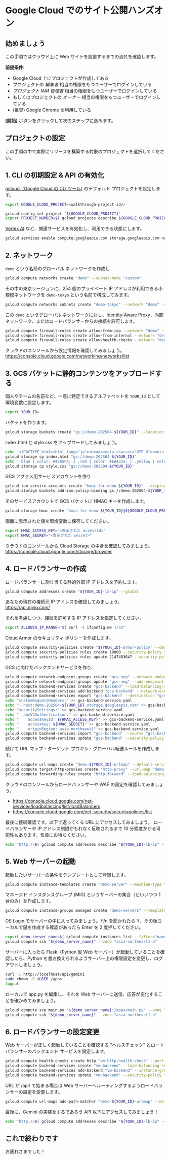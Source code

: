# Google Cloud でのサイト公開ハンズオン

## 始めましょう

この手順ではクラウド上に Web サイトを設置するまでの流れを確認します。

<walkthrough-tutorial-duration duration="30"></walkthrough-tutorial-duration>
<walkthrough-tutorial-difficulty difficulty="1"></walkthrough-tutorial-difficulty>

**前提条件**:

- Google Cloud 上にプロジェクトが作成してある
- プロジェクトの _編集者_ 相当の権限をもつユーザーでログインしている
- _プロジェクト IAM 管理者_ 相当の権限をもつユーザーでログインしている
- もしくはプロジェクトの _オーナー_ 相当の権限をもつユーザーでログインしている
- (推奨) Google Chrome を利用している

**[開始]** ボタンをクリックして次のステップに進みます。

## プロジェクトの設定

この手順の中で実際にリソースを構築する対象のプロジェクトを選択してください。

<walkthrough-project-setup></walkthrough-project-setup>

## 1. CLI の初期設定 & API の有効化

[gcloud（Google Cloud の CLI ツール)](https://cloud.google.com/sdk/gcloud?hl=ja) のデフォルト プロジェクトを設定します。

```bash
export GOOGLE_CLOUD_PROJECT=<walkthrough-project-id/>
```

```bash
gcloud config set project "${GOOGLE_CLOUD_PROJECT}"
export PROJECT_NUMBER=$( gcloud projects describe ${GOOGLE_CLOUD_PROJECT} --format='value(projectNumber)' )
```

[Vertex AI](https://cloud.google.com/vertex-ai?hl=ja) など、関連サービスを有効化し、利用できる状態にします。

```bash
gcloud services enable compute.googleapis.com storage.googleapis.com networksecurity.googleapis.com certificatemanager.googleapis.com logging.googleapis.com monitoring.googleapis.com iap.googleapis.com iamcredentials.googleapis.com aiplatform.googleapis.com cloudresourcemanager.googleapis.com
```

## 2. ネットワーク

`demo` という名前のグローバル ネットワークを作成し

```bash
gcloud compute networks create "demo" --subnet-mode "custom"
```

その中の東京リージョンに、254 個のプライベート IP アドレスが利用できる小規模ネットワークを `demo-tokyo` という名前で構成してみます。

```bash
gcloud compute networks subnets create "demo-tokyo" --network "demo" --region "asia-northeast1" --range "192.168.0.0/24" --enable-private-ip-google-access
```

この `demo` というグローバル ネットワークに対し、[Identity-Aware Proxy](https://cloud.google.com/iap?hl=ja)、内部ネットワーク、またはロードバランサーからの接続を許可します。

```bash
gcloud compute firewall-rules create allow-from-iap --network "demo" --direction "INGRESS" --priority 1000 --action "ALLOW" --rules "tcp:22,icmp" --source-ranges "35.235.240.0/20"
gcloud compute firewall-rules create allow-from-internal --network "demo" --direction "INGRESS" --priority 1000 --action "ALLOW" --rules "all" --source-ranges "192.168.0.0/24"
gcloud compute firewall-rules create allow-health-checks --network "demo" --direction "INGRESS" --priority 1000 --action "ALLOW" --rules "tcp:80,tcp:443" --source-ranges "130.211.0.0/22,35.191.0.0/16" --target-tags "http-server"
```

クラウドのコンソールから設定情報を確認してみましょう。
https://console.cloud.google.com/networking/networks/list

## 3. GCS バケットに静的コンテンツをアップロードする

個人やチームの名前など、一意に特定できるアルファベットを `YOUR_ID` として環境変数に設定します。

```bash
export YOUR_ID=
```

バケットを作ります。

```bash
gcloud storage buckets create "gs://demo-202504-${YOUR_ID}" --location "asia-northeast1" --default-storage-class "STANDARD" --uniform-bucket-level-access
```

index.html と style.css をアップロードしてみましょう。

```bash
echo '<!DOCTYPE html><html lang="ja"><head><meta charset="UTF-8"><meta name="viewport" content="width=device-width, initial-scale=1.0"><title>サンプル</title><link rel="stylesheet" href="style.css"></head><body><h1>Hello <span class="blue">G</span><span class="red">o</span><span class="yellow">o</span><span class="blue">g</span><span class="green">l</span><span class="red">e</span>!</h1></body></html>' > index.html
gcloud storage cp index.html "gs://demo-202504-${YOUR_ID}"
echo '.blue { color: #4285F4; } .red { color: #EA4335; } .yellow { color: #FBBC05; } .green  { color: #34A853; }' > style.css
gcloud storage cp style.css "gs://demo-202504-${YOUR_ID}"
```

GCS アクセス用サービスアカウントを作り

```bash
gcloud iam service-accounts create "hmac-for-demo-${YOUR_ID}" --display-name "Service Account for GCS CDN Access"
gcloud storage buckets add-iam-policy-binding gs://demo-202504-${YOUR_ID} --member "serviceAccount:hmac-for-demo-${YOUR_ID}@${GOOGLE_CLOUD_PROJECT}.iam.gserviceaccount.com" --role "roles/storage.objectViewer"
```

そのサービスアカウントで GCS バケットに HMAC キーを作成します。

```bash
gcloud storage hmac create "hmac-for-demo-${YOUR_ID}@${GOOGLE_CLOUD_PROJECT}.iam.gserviceaccount.com"
```

画面に表示された値を環境変数に保存してください。

```bash
export HMAC_ACCESS_KEY="<表示された accessId>"
export HMAC_SECRET="<表示された secret>"
```

クラウドのコンソールから Cloud Storage の中身を確認してみましょう。
https://console.cloud.google.com/storage/browser

## 4. ロードバランサーの作成

ロードバランサーに割り当てる静的外部 IP アドレスを予約します。

```bash
gcloud compute addresses create "${YOUR_ID}-lb-ip" --global
```

あなたの現在の接続元 IP アドレスを確認してみましょう。
https://api.myip.com/

それを考慮しつつ、接続を許可する IP アドレスを指定してください。

```bash
export ALLOWED_IP_RANGE="$( curl -4 ifconfig.me )/32"
```

Cloud Armor のセキュリティ ポリシーを作成します。

```bash
gcloud compute security-policies create "${YOUR_ID}-armor-policy" --description="Allow only specific IPs"
gcloud compute security-policies rules create 10000 --security-policy "${YOUR_ID}-armor-policy" --description "Allow traffic from trusted sources" --action "allow" --src-ip-ranges "${ALLOWED_IP_RANGE}"
gcloud compute security-policies rules update 2147483647 --security-policy "${YOUR_ID}-armor-policy" --description="Default deny all other traffic" --action "deny-403"
```

GCS に向けたバックエンドサービスを作り、

```bash
gcloud compute network-endpoint-groups create "gcs-neg" --network-endpoint-type "internet-fqdn-port" --global
gcloud compute network-endpoint-groups update "gcs-neg" --add-endpoint "fqdn=demo-202504-${YOUR_ID}.storage.googleapis.com,port=443" --global
gcloud compute backend-services create "gcs-backend" --load-balancing-scheme "EXTERNAL_MANAGED" --protocol HTTPS --enable-cdn --cache-mode "USE_ORIGIN_HEADERS" --global
gcloud compute backend-services add-backend "gcs-backend" --network-endpoint-group "gcs-neg" --global-network-endpoint-group --global
gcloud compute backend-services export "gcs-backend" --destination "gcs-backend-service.yaml" --global
echo "customRequestHeaders:" >> gcs-backend-service.yaml
echo "- host:demo-202504-${YOUR_ID}.storage.googleapis.com" >> gcs-backend-service.yaml
echo "securitySettings:" >> gcs-backend-service.yaml
echo "  awsV4Authentication:" >> gcs-backend-service.yaml
echo "    accessKeyId: ${HMAC_ACCESS_KEY}" >> gcs-backend-service.yaml
echo "    accessKey: ${HMAC_SECRET}" >> gcs-backend-service.yaml
echo "    originRegion: asia-northeast1" >> gcs-backend-service.yaml
gcloud compute backend-services import "gcs-backend" --source "gcs-backend-service.yaml" --global
gcloud compute backend-services update "gcs-backend" --security-policy "${YOUR_ID}-armor-policy" --global
```

続けて URL マップ・ターゲット プロキシ・グローバル転送ルールを作成します。

```bash
gcloud compute url-maps create "demo-${YOUR_ID}-urlmap" --default-service "gcs-backend"
gcloud compute target-http-proxies create "http-proxy" --url-map "demo-${YOUR_ID}-urlmap"
gcloud compute forwarding-rules create "http-forward" --load-balancing-scheme "EXTERNAL_MANAGED" --address "${YOUR_ID}-lb-ip" --target-http-proxy "http-proxy" --ports 80 --global
```

クラウドのコンソールからロードバランサーや WAF の設定を確認してみましょう。

- https://console.cloud.google.com/net-services/loadbalancing/list/loadBalancers
- https://console.cloud.google.com/net-security/securitypolicies/list

最後に接続確認です。以下で返ってくる URL にアクセスしてみましょう。
ロードバランサーや IP アドレス制限がもれなく反映されるまで 10 分程度かかる可能性もあります。気長にお待ちください。

```bash
echo "http://$( gcloud compute addresses describe "${YOUR_ID}-lb-ip" --global --format='value(address)' )/index.html"
```

## 5. Web サーバーの起動

起動したいサーバーの条件をテンプレートとして登録します。

```bash
gcloud compute instance-templates create "demo-server" --machine-type "n2-standard-2" --image-family "debian-11" --image-project "debian-cloud" --tags "http-server" --metadata-from-file "startup-script=startup.sh"
```

マネージド インスタンスグループ (MIG) というサーバーの集合（といいつつ 1 台のみ）を作成します。

```bash
gcloud compute instance-groups managed create "demo-servers" --template "demo-server" --base-instance-name "demo-server" --size 1 --zone "asia-northeast1-b"
```

OS Login でサーバーの中に入ってみましょう。Y/n を聞かれたら Y、その後ローカルで鍵を作成する確認があったら Enter を 2 度押してください。

```bash
export demo_server_name=$( gcloud compute instances list --filter="name~'^demo-server'" --format="value(name)" )
gcloud compute ssh "${demo_server_name}" --zone "asia-northeast1-b"
```

サーバーに入ったら Flask（Python 製 Web サーバー）が起動していることを確認したら、Python を書き換えられるようサーバー上の権限設定を変更し、ログアウトしましょう。

```bash
curl -i http://localhost/api/gemini
sudo chown -R $USER /apps
logout
```

ローカルで app.py を編集し、それを Web サーバーに送信、応答が変化することを確かめてみましょう。

```bash
gcloud compute scp main.py "${demo_server_name}:/apps/main.py" --zone "asia-northeast1-b"
gcloud compute ssh "${demo_server_name}" --zone "asia-northeast1-b" -- curl -i http://localhost/api/gemini
```

## 6. ロードバランサーの設定変更

Web サーバーが正しく起動していることを確認する "ヘルスチェック" とロードバランサーのバックエンド サービスを設定します。

```bash
gcloud compute health-checks create http "vm-http-health-check" --port 80 --global
gcloud compute backend-services create "vm-backend" --load-balancing-scheme "EXTERNAL_MANAGED" --protocol HTTP --port-name "http" --health-checks "vm-http-health-check" --global
gcloud compute backend-services add-backend "vm-backend" --instance-group "demo-servers" --instance-group-zone "asia-northeast1-b" --global
gcloud compute backend-services update "vm-backend" --security-policy "${YOUR_ID}-armor-policy" --global
```

URL が /api/ で始まる場合は Web サーバーへルーティングするようロードバランサーの設定を変更します。

```bash
gcloud compute url-maps add-path-matcher "demo-${YOUR_ID}-urlmap" --default-service "gcs-backend" --path-matcher-name "web-path-matcher" --path-rules "^/api/.*=vm-backend"
```

最後に、Gemini の実装をするであろう API 以下にアクセスしてみましょう！

```bash
echo "http://$( gcloud compute addresses describe "${YOUR_ID}-lb-ip" --global --format='value(address)' )/api/gemini"
```

## これで終わりです

<walkthrough-conclusion-trophy></walkthrough-conclusion-trophy>

お疲れさまでした！
